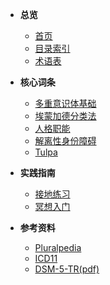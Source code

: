 - **总览**
  - <a href="#" onclick="window.location.hash = '#/Main_Page.html'; return false;">首页</a>
  - [目录索引](index.md)
  - [术语表](Glossary.md)

- **核心词条**
  - [多重意识体基础](entries/Plurality-Basics.md)
  - [埃蒙加德分类法](entries/系统角色与类型/Emmengard-Classification.md)
  - [人格职能](<entries/系统角色与类型/System-Roles.md>)
  - [解离性身份障碍](<entries/诊断与临床/DID.md>)
  - [Tulpa](<entries/系统角色与类型/Tulpa.md>)

- **实践指南**
  - [接地练习](<entries/实践与支持/Grounding.md>)
  - [冥想入门](<entries/实践与支持/Meditation.md>)

- **参考资料**
  - [Pluralpedia](https://pluralpedia.org/w/Main_Page)
  - [ICD11](https://icd.who.int/browse/2025-01/mms/zh)
  - [DSM-5-TR(pdf)](https://www.migna.ir/images/docs/files/000058/nf00058253-2.pdf)
